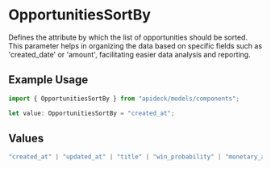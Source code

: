 # OpportunitiesSortBy

Defines the attribute by which the list of opportunities should be sorted. This parameter helps in organizing the data based on specific fields such as 'created_date' or 'amount', facilitating easier data analysis and reporting.

## Example Usage

```typescript
import { OpportunitiesSortBy } from "apideck/models/components";

let value: OpportunitiesSortBy = "created_at";
```

## Values

```typescript
"created_at" | "updated_at" | "title" | "win_probability" | "monetary_amount" | "status"
```
